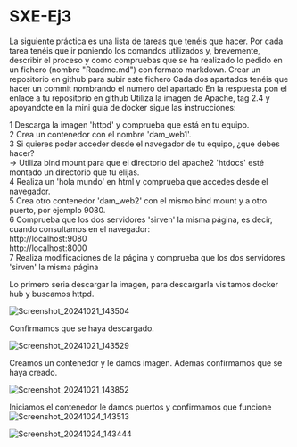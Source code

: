 # SXE-Ej3

La siguiente práctica es una lista de tareas que tenéis que hacer. 
Por cada tarea tenéis que ir poniendo los comandos utilizados y, brevemente, describir el proceso y como compruebas que se ha realizado lo pedido en un fichero (nombre "Readme.md") con formato markdown.
Crear un repositorio en github para subir este fichero
Cada dos apartados tenéis que hacer un commit nombrando el numero del apartado
En la respuesta pon el enlace a tu repositorio en github
Utiliza la imagen de Apache, tag 2.4 y apoyandote en la mini guía de docker sigue las instrucciones: <br>

   1 Descarga la imagen 'httpd' y comprueba que está en tu equipo. <br>
   2 Crea un contenedor con el nombre 'dam_web1'. <br>
   3 Si quieres poder acceder desde el navegador de tu equipo, ¿que debes hacer? <br>
   -> Utiliza bind mount para que el directorio del apache2 'htdocs' esté montado un directorio que tu elijas. <br>
   4 Realiza un 'hola mundo' en html y comprueba que accedes desde el navegador. <br>
   5 Crea otro contenedor 'dam_web2' con el mismo bind mount y a otro puerto, por ejemplo 9080. <br>
   6 Comprueba que los dos servidores 'sirven' la misma página, es decir, cuando consultamos en el navegador: <br>
       http://localhost:9080  <br>
       http://localhost:8000  <br>
   7 Realiza modificaciones de la página y comprueba que los dos servidores 'sirven' la misma página
   
Lo primero seria descargar la imagen, para descargarla visitamos docker hub y buscamos httpd.
   
![Screenshot_20241021_143504](https://github.com/user-attachments/assets/a1b143a0-5c85-4009-b573-1e68eae2f795)

Confirmamos que se haya descargado.
   
![Screenshot_20241021_143529](https://github.com/user-attachments/assets/d6525e4f-5aa3-4d1e-9ab0-009791bd036c)

Creamos un contenedor y le damos imagen. Ademas confirmamos que se haya creado.

![Screenshot_20241021_143852](https://github.com/user-attachments/assets/60f45bf6-1476-414d-be26-c65c07d8f9ab)

Iniciamos el contenedor le damos puertos y confirmamos que funcione
![Screenshot_20241024_143513](https://github.com/user-attachments/assets/cff700c5-ceb1-41d4-9a28-f69667e4dc6d)

![Screenshot_20241024_143444](https://github.com/user-attachments/assets/f87fd0fa-cffd-46f3-947a-61a8c89c0e24)
